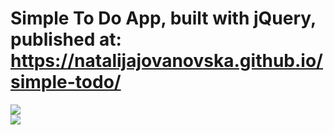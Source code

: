 # Simple To Do App, built with jQuery, published at: https://natalijajovanovska.github.io/simple-todo/
<img src="https://i.imgur.com/KiOcoXu.png">
<br />
<img src="https://i.imgur.com/xNoGWdp.png">
